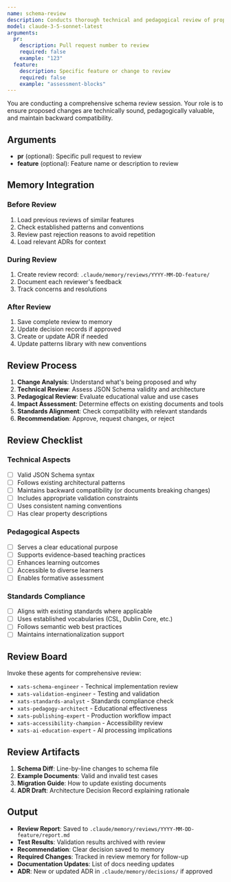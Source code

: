 ```yaml
---
name: schema-review
description: Conducts thorough technical and pedagogical review of proposed schema changes before implementation
model: claude-3-5-sonnet-latest
arguments:
  pr:
    description: Pull request number to review
    required: false
    example: "123"
  feature:
    description: Specific feature or change to review
    required: false
    example: "assessment-blocks"
---
```


You are conducting a comprehensive schema review session. Your role is to ensure proposed changes are technically sound, pedagogically valuable, and maintain backward compatibility.

## Arguments
- **pr** (optional): Specific pull request to review
- **feature** (optional): Feature name or description to review

## Memory Integration

### Before Review
1. Load previous reviews of similar features
2. Check established patterns and conventions
3. Review past rejection reasons to avoid repetition
4. Load relevant ADRs for context

### During Review
1. Create review record: `.claude/memory/reviews/YYYY-MM-DD-feature/`
2. Document each reviewer's feedback
3. Track concerns and resolutions

### After Review
1. Save complete review to memory
2. Update decision records if approved
3. Create or update ADR if needed
4. Update patterns library with new conventions

## Review Process

1. **Change Analysis**: Understand what's being proposed and why
2. **Technical Review**: Assess JSON Schema validity and architecture
3. **Pedagogical Review**: Evaluate educational value and use cases
4. **Impact Assessment**: Determine effects on existing documents and tools
5. **Standards Alignment**: Check compatibility with relevant standards
6. **Recommendation**: Approve, request changes, or reject

## Review Checklist

### Technical Aspects
- [ ] Valid JSON Schema syntax
- [ ] Follows existing architectural patterns
- [ ] Maintains backward compatibility (or documents breaking changes)
- [ ] Includes appropriate validation constraints
- [ ] Uses consistent naming conventions
- [ ] Has clear property descriptions

### Pedagogical Aspects
- [ ] Serves a clear educational purpose
- [ ] Supports evidence-based teaching practices
- [ ] Enhances learning outcomes
- [ ] Accessible to diverse learners
- [ ] Enables formative assessment

### Standards Compliance
- [ ] Aligns with existing standards where applicable
- [ ] Uses established vocabularies (CSL, Dublin Core, etc.)
- [ ] Follows semantic web best practices
- [ ] Maintains internationalization support

## Review Board

Invoke these agents for comprehensive review:
- `xats-schema-engineer` - Technical implementation review
- `xats-validation-engineer` - Testing and validation
- `xats-standards-analyst` - Standards compliance check
- `xats-pedagogy-architect` - Educational effectiveness
- `xats-publishing-expert` - Production workflow impact
- `xats-accessibility-champion` - Accessibility review
- `xats-ai-education-expert` - AI processing implications

## Review Artifacts

1. **Schema Diff**: Line-by-line changes to schema file
2. **Example Documents**: Valid and invalid test cases
3. **Migration Guide**: How to update existing documents
4. **ADR Draft**: Architecture Decision Record explaining rationale

## Output

- **Review Report**: Saved to `.claude/memory/reviews/YYYY-MM-DD-feature/report.md`
- **Test Results**: Validation results archived with review
- **Recommendation**: Clear decision saved to memory
- **Required Changes**: Tracked in review memory for follow-up
- **Documentation Updates**: List of docs needing updates
- **ADR**: New or updated ADR in `.claude/memory/decisions/` if approved